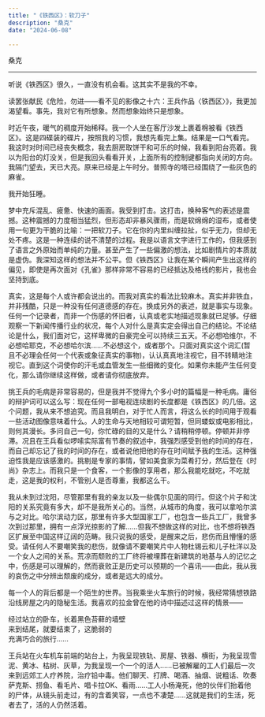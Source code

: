 ```yaml
---
title: "《铁西区》：软刀子"
description: "桑克"
date: "2024-06-08"

---
```



桑克

---

听说《铁西区》很久，一直没有机会看。这其实不是我的不幸。

读罢张献民《危险，勿进——看不见的影像之十六：王兵作品〈铁西区〉》，我更加渴望看。事先，我对它有所想象。然而想象始终只是想象。

时近午夜，暖气的稠度开始稀释。我一个人坐在客厅沙发上裹着棉被看《铁西区》。这是四碟装的碟片，按照我的习惯，我想先看完上集。结果是一口气看完。我这时对时间已经丧失概念，我去厨房取饼干和可乐的时候，我看到阳台亮着。我以为阳台的灯没关，但是我回头看看开关，上面所有的控制键都指向关闭的方向。我隔门望去，天已大亮。原来已经是上午时分。普照寺的塔已经围绕了一些灰色的麻雀。

我开始狂睡。

梦中充斥混乱、疲惫、快速的画面。我受到打击。这打击，换种客气的表述是震撼。这种震撼的力度相当猛烈，但形态却非暴风骤雨，而是软绵绵的湿布，或者使用一句更为干脆的比喻：一把软刀子。它在你的内里纠缠拉扯，似乎无力，但却无处不疼。这是一种连续的说不清楚的过程。我是以语言文字进行工作的，但我感到了语言之外原始而单纯的力量。甚至产生了一些偏激的想法，比如剧情片的本质就是虚伪。我深知这样的想法并不公平。但《铁西区》让我在某个瞬间产生出这样的偏见，即使是再次面对《孔雀》那样非常不容易的已经抵达及格线的影片，我也会坚持到底。

真实，这是每个人或许都会说出的。而我对真实的看法比较麻木。真实并非铁血，并非残酷，只是一种没有任何道德感的存在。换成另外的表述，就是事实与现象。任何一个记录者，而非一个伤感的怀旧者，认真或老实地描述现象就已足够。仔细观察一下新闻传播行业的状况，每个人对什么是真实定会得出自己的结论。不论结论是什么，我们面对它，这样卑微的自豪完全可以持续三五天。不必想哈维尔，不必想哈耶克，不必想哈尔滨……不必想这个，或者那个。只面对真实这个词汇(暂且不必理会任何一个代表或象征真实的事物)，认认真真地注视它，目不转睛地注视它。直到这个词使你的汗毛或血管发生一些细微的变化。如果你未能产生任何变化，那么请你继续这样做，或者请你彻底放弃。

挑王兵的毛病是非常容易的，但是我并不觉得九个多小时的篇幅是一种毛病。庸俗的辩护词可以这么写：现在任何一部电视连续剧的长度都是《铁西区》的几倍。这个问题，我从来不想追究。而且我明白，对于忙人而言，将这么长的时间用于观看一些活动图像意味着什么。人的生命与天地相较可谓短暂，但同蝼蚁或电影相比，则何其漫长。多问自己一句，你忙碌的目的又是什么？请稍稍停顿。停顿并非停滞。况且在王兵看似啰嗦实际富有节奏的叙述中，我强烈感受到他的时间的存在，而自己却忘记了我的时间的存在，或者说他把他的存在时间赋予我的生活。这种强迫性我是应该感激的。挑剔是专家的事情，譬如美食家为菜肴打分，然后登在《时尚》杂志上。而我只是一个食客，一个影像的享用者，那么我能吃就吃，不吃就走，这是我的权利，不管别人是否尊重，我都这么干。

我从未到过沈阳，尽管那里有我的亲友以及一些偶尔见面的同行。但这个片子和沈阳的关系究竟有多大，却不是我所关心的。当然，从城市的角度，我可以拿哈尔滨与之对比。哈尔滨动力区，那里有许多大型国家工厂，也包含一些兵工厂，我曾多次到过那里，拥有一点浮光掠影的了解……但我不想做这样的对比，也不想将铁西区扩展至中国这样辽阔的范畴。我只说我的感受，是醒来之后，悲伤而且懵懂的感受。请任何人不要嘲笑我的悲伤，就像请不要嘲笑片中人物杜锡云和儿子杜洋以及一个女人之间的关系。荒凉而颓败的工厂终将被埋葬在新建筑的地基与人的记忆之中，伤感是可以理解的，然而衰败正是历史可以预期的一个喜讯——由此，我从我的哀伤之中分辨出颓废的成分，或者是远大的成分。

每一个人的背后都是一个陌生的世界。当我乘坐火车旅行的时候，我经常猜想铁路沿线房屋之内的隐秘生活。我喜欢的拉金曾在他的诗中描述过这样的情景——

经过站立的卧车，长着黑色苔藓的墙壁  
来到结尾，就要结束了，这脆弱的  
充满巧合的旅行……  

王兵站在火车机车前端的站台上，为我呈现铁轨、房屋、铁器、横街，为我呈现雪泥、黄冰、枯树、灰草，为我呈现一个一个的活人……已被解雇的工人们最后一次来到远郊工人疗养院，治疗铅中毒。他们聊天、打牌、喝酒、抽烟、说粗话、吹奏萨克斯、捞鱼、看毛片、唱卡拉OK、看雨……工人小杨淹死，他的伙伴们抬着他的尸体，从镜头前走过，有的含着笑容，一点也不凄楚……这就是我们的生活，死者去了，活的人仍然活着。